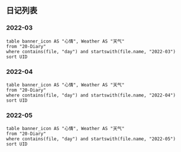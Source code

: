 ## 日记列表

### 2022-03
```dataview
table banner_icon AS "心情", Weather AS "天气"
from "20-Diary"
where contains(file, "day") and startswith(file.name, "2022-03")
sort UID 

```
### 2022-04
```dataview
table banner_icon AS "心情", Weather AS "天气"
from "20-Diary"
where contains(file, "day") and startswith(file.name, "2022-04")
sort UID 

```
### 2022-05
```dataview
table banner_icon AS "心情", Weather AS "天气"
from "20-Diary"
where contains(file, "day") and startswith(file.name, "2022-05")
sort UID 

```